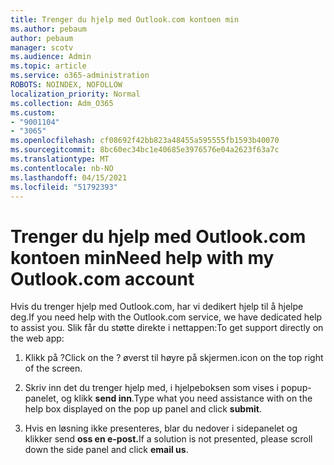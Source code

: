 ```yaml
---
title: Trenger du hjelp med Outlook.com kontoen min
ms.author: pebaum
author: pebaum
manager: scotv
ms.audience: Admin
ms.topic: article
ms.service: o365-administration
ROBOTS: NOINDEX, NOFOLLOW
localization_priority: Normal
ms.collection: Adm_O365
ms.custom:
- "9001104"
- "3065"
ms.openlocfilehash: cf08692f42bb823a48455a595555fb1593b40070
ms.sourcegitcommit: 8bc60ec34bc1e40685e3976576e04a2623f63a7c
ms.translationtype: MT
ms.contentlocale: nb-NO
ms.lasthandoff: 04/15/2021
ms.locfileid: "51792393"
---
```

# <a name="need-help-with-my-outlookcom-account"></a><span data-ttu-id="a8836-102">Trenger du hjelp med Outlook.com kontoen min</span><span class="sxs-lookup"><span data-stu-id="a8836-102">Need help with my Outlook.com account</span></span>

<span data-ttu-id="a8836-103">Hvis du trenger hjelp med Outlook.com, har vi dedikert hjelp til å hjelpe deg.</span><span class="sxs-lookup"><span data-stu-id="a8836-103">If you need help with the Outlook.com service, we have dedicated help to assist you.</span></span> <span data-ttu-id="a8836-104">Slik får du støtte direkte i nettappen:</span><span class="sxs-lookup"><span data-stu-id="a8836-104">To get support directly on the web app:</span></span> 

1. <span data-ttu-id="a8836-105">Klikk på ?</span><span class="sxs-lookup"><span data-stu-id="a8836-105">Click on the ?</span></span> <span data-ttu-id="a8836-106">øverst til høyre på skjermen.</span><span class="sxs-lookup"><span data-stu-id="a8836-106">icon on the top right of the screen.</span></span> 

2. <span data-ttu-id="a8836-107">Skriv inn det du trenger hjelp med, i hjelpeboksen som vises i popup-panelet, og klikk **send inn**.</span><span class="sxs-lookup"><span data-stu-id="a8836-107">Type what you need assistance with on the help box displayed on the pop up panel and click **submit**.</span></span> 

3. <span data-ttu-id="a8836-108">Hvis en løsning ikke presenteres, blar du nedover i sidepanelet og klikker send **oss en e-post.**</span><span class="sxs-lookup"><span data-stu-id="a8836-108">If a solution is not presented, please scroll down the side panel and click **email us**.</span></span>
